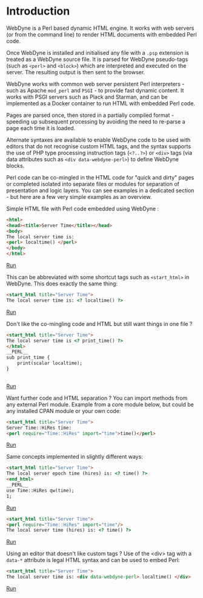 # Introduction

WebDyne is a Perl based dynamic HTML engine. It works with web servers
(or from the command line) to render HTML documents with embedded Perl
code.

Once WebDyne is installed and initialised any file with a `.psp`
extension is treated as a WebDyne source file. It is parsed for WebDyne
pseudo-tags (such as `<perl>` and `<block>`) which are interpreted and
executed on the server. The resulting output is then sent to the
browser.

WebDyne works with common web server persistent Perl interpreters - such
as Apache `mod_perl` and `PSGI` - to provide fast dynamic content. It
works with PSGI servers such as Plack and Starman, and can be
implemented as a Docker container to run HTML with embedded Perl code.

Pages are parsed once, then stored in a partially compiled format -
speeding up subsequent processing by avoiding the need to re-parse a
page each time it is loaded.

Alternate syntaxes are available to enable WebDyne code to be used with
editors that do not recognise custom HTML tags, and the syntax supports
the use of PHP type processing instruction tags (`<?..?>`) or `<div>`
tags (via data attributes such as `<div data-webdyne-perl>`) to define
WebDyne blocks.

Perl code can be co-mingled in the HTML code for "quick and dirty" pages
or completed isolated into separate files or modules for separation of
presentation and logic layers. You can see examples in a dedicated
section - but here are a few very simple examples as an overview.

Simple HTML file with Perl code embedded using WebDyne :

``` html
<html>
<head><title>Server Time</title></head>
<body>
The local server time is:
<perl> localtime() </perl>
</body>
</html>
```

[Run](https://app.webdyne.org/example/introduction1.psp)

This can be abbreviated with some shortcut tags such as `<start_html>`
in WebDyne. This does exactly the same thing:

``` html
<start_html title="Server Time">
The local server time is: <? localtime() ?>
```

[Run](https://app.webdyne.org/example/introduction2.psp)

Don't like the co-mingling code and HTML but still want things in one
file ?

``` html
<start_html title="Server Time">
The local server time is <? print_time() ?>
</html>
__PERL__
sub print_time {
    print(scalar localtime);
}
    
```

[Run](https://app.webdyne.org/example/introduction3.psp)

Want further code and HTML separation ? You can import methods from any
external Perl module. Example from a core module below, but could be any
installed CPAN module or your own code:

``` html
<start_html title="Server Time">
Server Time::HiRes time:
<perl require="Time::HiRes" import="time">time()</perl>
```

[Run](https://app.webdyne.org/example/introduction4.psp)

Same concepts implemented in slightly different ways:

``` html
<start_html title="Server Time">
The local server epoch time (hires) is: <? time() ?>
<end_html>
__PERL__
use Time::HiRes qw(time);
1;
```

[Run](https://app.webdyne.org/example/introduction5.psp)

``` html
<start_html title="Server Time">
<perl require="Time::HiRes" import="time"/>
The local server time (hires) is: <? time() ?>
```

[Run](https://app.webdyne.org/example/introduction6.psp)

Using an editor that doesn't like custom tags ? Use of the <div\> tag
with a `data-*` attribute is legal HTML syntax and can be used to embed
Perl:

``` html
<start_html title="Server Time">
The local server time is: <div data-webdyne-perl> localtime() </div>
```

[Run](https://app.webdyne.org/example/introduction7.psp)

